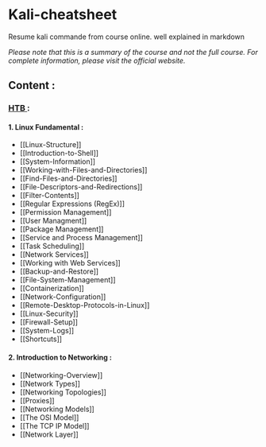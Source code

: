 # Kali-cheatsheet
Resume kali commande from course online. well explained in markdown

*Please note that this is a summary of the course and not the full course. For complete information, please visit the official website.*

## Content : 

### [HTB ](https://academy.hackthebox.com) :

#### 1.  Linux Fundamental :

   - [[Linux-Structure]]
   - [[Introduction-to-Shell]]
   - [[System-Information]]
   - [[Working-with-Files-and-Directories]]
   - [[Find-Files-and-Directories]]
   - [[File-Descriptors-and-Redirections]]
   - [[Filter-Contents]]
   - [[Regular Expressions (RegEx)]]
   - [[Permission Management]]
   - [[User Managment]]
   - [[Package Management]]
   - [[Service and Process Management]]
   - [[Task Scheduling]]
   - [[Network Services]]
   - [[Working with Web Services]]
   - [[Backup-and-Restore]]
   - [[File-System-Management]]
   - [[Containerization]]
   - [[Network-Configuration]]
   - [[Remote-Desktop-Protocols-in-Linux]]
   - [[Linux-Security]]
   - [[Firewall-Setup]]
   - [[System-Logs]]
   - [[Shortcuts]]

#### 2. Introduction to Networking :

   - [[Networking-Overview]]
   - [[Network Types]]
   - [[Networking Topologies]]
   - [[Proxies]]
   - [[Networking Models]]
   - [[The OSI Model]]
   - [[The TCP IP Model]]
   - [[Network Layer]]
